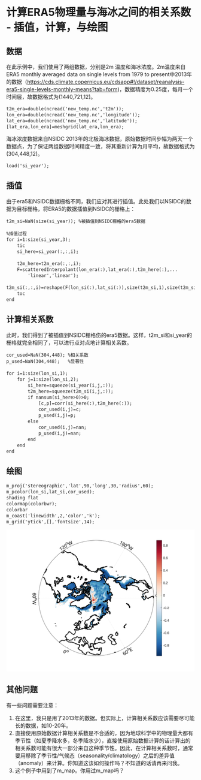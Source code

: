 # 计算ERA5物理量与海冰之间的相关系数 - 插值，计算，与绘图

## 数据
在此示例中，我们使用了两组数据，分别是2m 温度和海冰浓度。2m温度来自ERA5 monthly averaged data on single levels from 1979 to present中2013年的数据（https://cds.climate.copernicus.eu/cdsapp#!/dataset/reanalysis-era5-single-levels-monthly-means?tab=form)，数据精度为0.25度，每月一个时间层，故数据格式为(1440,721,12)。
```
t2m_era=double(ncread('new_temp.nc','t2m'));
lon_era=double(ncread('new_temp.nc','longitude'));
lat_era=double(ncread('new_temp.nc','latitude'));
[lat_era,lon_era]=meshgrid(lat_era,lon_era);
```
海冰浓度数据来自NSIDC 2013年的北极海冰数据，原始数据时间步幅为两天一个数据点，为了保证两组数据时间精度一致，将其重新计算为月平均，故数据格式为(304,448,12)。
```
load('si_year');
```
## 插值
由于era5和NSIDC数据栅格不同，我们应对其进行插值。此处我们以NSIDC的数据为目标栅格，将ERA5的数据插值到NSIDC的栅格上：
```
t2m_si=NaN(size(si_year)); %被插值到NSIDC栅格的era5数据

%插值过程
for i=1:size(si_year,3);
    tic
    si_here=si_year(:,:,i);
    
    t2m_here=t2m_era(:,:,i);
    F=scatteredInterpolant(lon_era(:),lat_era(:),t2m_here(:),...
        'linear','linear');
    t2m_si(:,:,i)=reshape(F(lon_si(:),lat_si(:)),size(t2m_si,1),size(t2m_si,2));
    toc
end
```
## 计算相关系数
此时，我们得到了被插值到NSIDC栅格伤的era5数据。这样，t2m_si和si_year的栅格就完全相同了，可以进行点对点地计算相关系数。

```
cor_used=NaN(304,448); %相关系数
p_used=NaN(304,448);   %显著性

for i=1:size(lon_si,1);
    for j=1:size(lon_si,2);
        si_here=squeeze(si_year(i,j,:));
        t2m_here=squeeze(t2m_si(i,j,:));
        if nansum(si_here>0)>0;
            [c,p]=corr(si_here(:),t2m_here(:));
            cor_used(i,j)=c;
            p_used(i,j)=p;
        else
            cor_used(i,j)=nan;
            p_used(i,j)=nan;
        end
    end
end
```
## 绘图
```
m_proj('stereographic','lat',90,'long',30,'radius',60);
m_pcolor(lon_si,lat_si,cor_used);
shading flat
colormap(colorbwr);
colorbar
m_coast('linewidth',2,'color','k');
m_grid('ytick',[],'fontsize',14);
```
![Image text](https://github.com/LiHuaVUP/Cor_ERA5_NSIDC/blob/main/cor_icet2m.png)
## 其他问题
有一些问题需要注意：
1. 在这里，我只是用了2013年的数据。但实际上，计算相关系数应该需要尽可能长的数据，如10-20年。
2. 直接使用原始数据计算相关系数是不合适的，因为地球科学中的物理量大都有季节性（如夏季降水多，冬季降水少），直接使用原始数据计算的话计算出的相关系数可能有很大一部分来自这种季节性。因此，在计算相关系数时，通常要用移除了季节性/气候态（seasonality/climatology）之后的差异值（anomaly）来计算。你知道这该如何操作吗？不知道的话请再来问我。
3. 这个例子中用到了m_map。你用过m_map吗？


